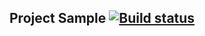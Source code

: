 ## Project Sample [![Build status](https://ci.appveyor.com/api/projects/status/vrn739xtu9h2dkiv?svg=true)](https://ci.appveyor.com/project/Alissa-1/api-ci)